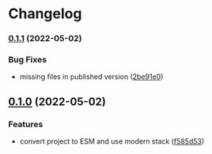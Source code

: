 # Changelog

### [0.1.1](https://github.com/V-ed/class-importer/compare/class-importer-v0.1.0...class-importer-v0.1.1) (2022-05-02)


### Bug Fixes

* missing files in published version ([2be91e0](https://github.com/V-ed/class-importer/commit/2be91e0c6eaa8b2c94810765f4a756fff4c1c0e9))

## [0.1.0](https://github.com/V-ed/class-importer/compare/class-importer-v0.0.1...class-importer-v0.1.0) (2022-05-02)


### Features

* convert project to ESM and use modern stack ([f585d53](https://github.com/V-ed/class-importer/commit/f585d53464e4ade97f32e6090c947b12a95f5ded))
